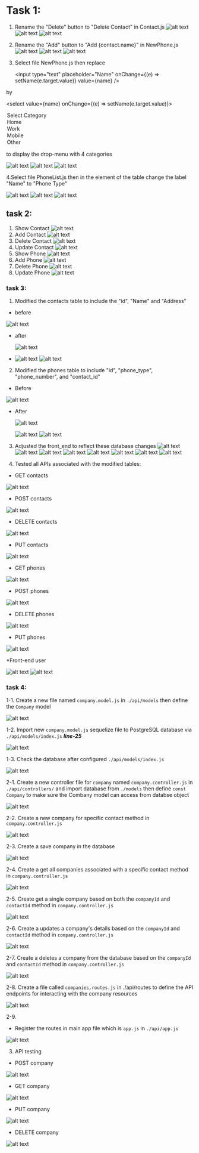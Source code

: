 # Task 1:

1. Rename the "Delete" button to "Delete Contact" in Contact.js
   ![alt text](./frontend/public/IMG/1.1.png)
   ![alt text](./frontend/public/IMG/1.2.png)
   ![alt text](./frontend/public/IMG/1.3.png)

2. Rename the "Add" button to "Add {contact.name}" in NewPhone.js
   ![alt text](./frontend/public/IMG/2.1.png)
   ![alt text](./frontend/public/IMG/2.2.png)
   ![alt text](./frontend/public/IMG/2-3-4.3.png)

3. Select file NewPhone.js then replace

   <input
   type="text"
   placeholder="Name"
   onChange={(e) => setName(e.target.value)}
   value={name}
   />

by

<select value={name} onChange={(e) => setName(e.target.value)}>

<option value="">Select Category</option>
<option value="home">Home</option>
<option value="work">Work</option>
<option value="mobile">Mobile</option>
<option value="other">Other</option>
</select>

to display the drop-menu with 4 categories

![alt text](./frontend/public/IMG/3.1.png)
![alt text](./frontend/public/IMG/3.2.png)
![alt text](./frontend/public/IMG/2-3-4.3.png)

4.Select file PhoneList.js then in the <tr> element of the table change the label "Name" to "Phone Type"

![alt text](./frontend/public/IMG/4.1.png)
![alt text](./frontend/public/IMG/4.2.png)
![alt text](./frontend/public/IMG/2-3-4.3.png)

## task 2:

1. Show Contact
   ![alt text](./frontend/public/IMG/2-1.png)
2. Add Contact
   ![alt text](./frontend/public/IMG/2-2.png)
3. Delete Contact
   ![alt text](./frontend/public/IMG/2-3.png)
4. Update Contact
   ![alt text](./frontend/public/IMG/2-4.png)
5. Show Phone
   ![alt text](./frontend/public/IMG/2-5.png)
6. Add Phone
   ![alt text](./frontend/public/IMG/2-6.png)
7. Delete Phone
   ![alt text](./frontend/public/IMG/2-7.png)
8. Update Phone
   ![alt text](./frontend/public/IMG/2-8.png)

### task 3:

1. Modified the contacts table to include the "id", "Name" and "Address"

- before

![alt text](./frontend/public/IMG/3-1.1.png)

- after

  ![alt text](./frontend/public/IMG/3-1.2.png)

- ![alt text](./frontend/public/IMG/3-1.3.png)
  ![alt text](./frontend/public/IMG/3-1.4.png)

2. Modified the phones table to include "id", "phone_type", "phone_number", and "contact_id"

- Before

![alt text](./frontend/public/IMG/3-2.1.png)

- After

  ![alt text](./frontend/public/IMG/3-2.2.png)

  ![alt text](./frontend/public/IMG/3-2.3.png)
  ![alt text](./frontend/public/IMG/3-2.4.png)

3. Adjusted the front_end to reflect these database changes
   ![alt text](./frontend/public/IMG/3-3.1.png)
   ![alt text](./frontend/public/IMG/3-3.2.png)
   ![alt text](./frontend/public/IMG/3-3.3.png)
   ![alt text](./frontend/public/IMG/3-3.4.png)
   ![alt text](./frontend/public/IMG/3-3.5.png)
   ![alt text](./frontend/public/IMG/3-3.6.png)
   ![alt text](./frontend/public/IMG/3-3.7.png)
   ![alt text](./frontend/public/IMG/3-3.8.png)

4. Tested all APIs associated with the modified tables:

- GET contacts

![alt text](./frontend/public/IMG/3-4.1.png)

- POST contacts

![alt text](./frontend/public/IMG/3-4.2.png)

- DELETE contacts

![alt text](./frontend/public/IMG/3-4.3.png)

- PUT contacts

![alt text](./frontend/public/IMG/3-4.4.png)

- GET phones

![alt text](./frontend/public/IMG/3-4.5.png)

- POST phones

![alt text](./frontend/public/IMG/3-4.6.png)

- DELETE phones

![alt text](./frontend/public/IMG/3-4.7.png)

- PUT phones

![alt text](./frontend/public/IMG/3-4.8.png)

\*Front-end user

![alt text](./frontend/public/IMG/3-5.1.png)
![alt text](./frontend/public/IMG/3-5.2.png)

### task 4:

1-1. Create a new file named `company.model.js` in `./api/models` then define the `Company` model

![alt text](./frontend/public/IMG/4-1.1.png)

1-2. Import new `company.model.js` sequelize file to PostgreSQL database via `./api/models/index.js` **_line-25_**

![alt text](./frontend/public/IMG/4-1.2.png)

1-3. Check the database after configured `./api/models/index.js`

![alt text](./frontend/public/IMG/t4.1db1.png)

2-1. Create a new controller file for `company` named `company.controller.js` in `./api/controllers/` and import database from `./models` then define `const Company` to make sure the Combany model can access from databse object

![alt text](./frontend/public/IMG/4-1.3.png)

2-2. Create a new company for specific contact method in `company.controller.js`

![alt text](./frontend/public/IMG/4-1.4.png)

2-3. Create a save company in the database

![alt text](./frontend/public/IMG/4-1.5.png)

2-4. Create a get all companies associated with a specific contact method in `company.controller.js`

![alt text](./frontend/public/IMG/4-1.6.png)

2-5. Create get a single company based on both the `companyId` and `contactId` method in `company.controller.js`

![alt text](./frontend/public/IMG/4-1.7.png)

2-6. Create a updates a company's details based on the `companyId` and `contactId` method in `company.controller.js`

![alt text](./frontend/public/IMG/4-1.8.png)

2-7. Create a deletes a company from the database based on the `companyId` and `contactId` method in `company.controller.js`

![alt text](./frontend/public/IMG/4-1.9.png)

2-8. Create a file called `companies.routes.js` in ./api/routes to define the API endpoints for interacting with the company resources

![alt text](./frontend/public/IMG/4-1.11.png)

2-9.

- Register the routes in main app file which is `app.js` in `./api/app.js`

![alt text](./frontend/public/IMG/4-1.10.png)

3. API testing

- POST company

![alt text](./frontend/public/IMG/4-3.1.png)

- GET company

![alt text](./frontend/public/IMG/4-3.2.png)

- PUT company

![alt text](./frontend/public/IMG/4-3.3.png)

- DELETE company

![alt text](./frontend/public/IMG/4-3.4.png)
